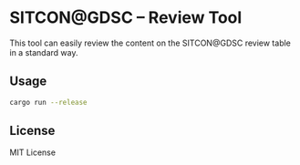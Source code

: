 # SITCON@GDSC – Review Tool

This tool can easily review the content on the SITCON@GDSC review table
in a standard way.

## Usage

```bash
cargo run --release
```

## License

MIT License
